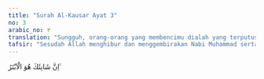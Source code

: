 ```yaml
---
title: "Surah Al-Kausar Ayat 3"
no: 3
arabic_no: ٣
translation: "Sungguh, orang-orang yang membencimu dialah yang terputus (dari rahmat Allah)."
tafsir: "Sesudah Allah menghibur dan menggembirakan Nabi Muhammad serta memerintahkan supaya mensyukuri anugerah-anugerah-Nya dan sebagai kesempurnaan nikmat-Nya, maka Allah menjadikan musuh-musuh Nabi itu jadi hina dan tidak berdaya. Siapa saja yang membenci dan mencaci Nabi akan hilang pengaruhnya dan tidak ada kebahagiaan baginya di dunia dan di akhirat. Sedang kebaikan dan hasil perjuangan akan tetap jaya sampai hari Kiamat.\n\nOrang-orang kafir Mekah mencaci Nabi Muhammad bukanlah karena mereka tidak senang kepada pribadi Nabi, tetapi karena beliau mencela kebodohan mereka dan mencaci berhala-berhala yang mereka sembah serta mengajak mereka untuk meninggalkan penyembahan berhala-berhala itu.\n\nSungguh Allah telah menepati janji-Nya dengan menghinakan dan menjatuhkan martabat orang-orang yang mencaci Nabi Muhammad, sehingga nama mereka hanya diingat ketika membicarakan orang-orang jahat dan kejahatannya. Adapun kedudukan Nabi saw dan orang-orang yang menerima petunjuk beliau serta nama harum mereka diangkat setinggi-tingginya oleh Allah sepanjang masa."
---
```

اِنَّ شَانِئَكَ هُوَ الْاَبْتَرُ ࣖ